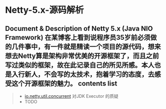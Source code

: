 Netty-5.x-源码解析
==============

Document &amp; Description of Netty 5.x (Java NIO Framework)
在某博客上看到说程序员35岁前必须做的几件事中，有一件就是精读一个项目的源代码，想来想去Netty算是架构非常优美的开源框架了，而且之前写过类似的框架，故在此记录自己的所见所感。本人也是入行新人，不会写的太技术，抱着学习的态度，去感受这个开源框架的魅力。
contents list
--------

> * [io.netty.util.concurrent][1] 对JDK Executor 的质疑
> * TODO

  [1]: https://github.com/MiloXia/Netty-5.x-Source-code-analysis/blob/master/io.netty.util.concurrent.md
